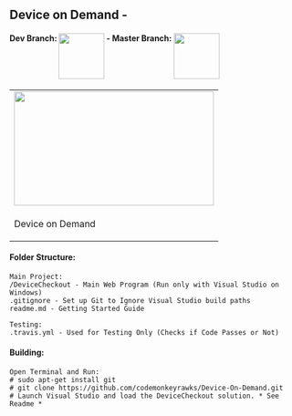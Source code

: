 ## Device on Demand - 

<h4>
Dev Branch: <a href="https://travis-ci.org/codemonkeyrawks/Device-On-Demand/branches"><img src="https://travis-ci.org/codemonkeyrawks/Device-On-Demand.svg?branch=dev" alt="" width="80px" align="top"></a>
-
Master Branch: <a href="https://travis-ci.org/codemonkeyrawks/Device-On-Demand/branches"><img src="https://travis-ci.org/codemonkeyrawks/Device-On-Demand.svg?branch=master" alt="" width="80px" align="top"></a>
</h4>

<table>
<tr>
<td>
<img src="http://i.imgur.com/yyYmYLZ.png?1" width="350" height="200">
</td>
</tr>
<tr>
<td>
<p>Device on Demand</p>
</td>
</tr>
</table>

#### Folder Structure:

    Main Project:
    /DeviceCheckout - Main Web Program (Run only with Visual Studio on Windows)
    .gitignore - Set up Git to Ignore Visual Studio build paths
    readme.md - Getting Started Guide
    
    Testing:
    .travis.yml - Used for Testing Only (Checks if Code Passes or Not)

#### Building:
```shell
Open Terminal and Run:
# sudo apt-get install git
# git clone https://github.com/codemonkeyrawks/Device-On-Demand.git
# Launch Visual Studio and load the DeviceCheckout solution. * See Readme *
```
